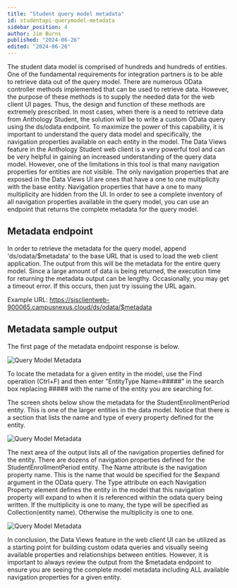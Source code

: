 ```yaml
---
title: "Student query model metadata"
id: studentapi-querymodel-metadata
sidebar_position: 4
author: Jim Burns
published: "2024-06-26"
edited: "2024-06-26"
---
```


The student data model is comprised of hundreds and hundreds of entities. One of the fundamental requirements for integration partners is to be able to retrieve data out of the query model. There are numerous OData controller methods implemented that can be used to retrieve data. However, the purpose of these methods is to supply the needed data for the web client UI pages. Thus, the design and function of these methods are extremely prescribed. In most cases, when there is a need to retrieve data from Anthology Student, the solution will be to write a custom OData query using the ds/odata endpoint. To maximize the power of this capability, it is important to understand the query data model and specifically, the navigation properties available on each entity in the model. The Data Views feature in the Anthology Student web client is a very powerful tool and can be very helpful in gaining an increased understanding of the query data model. However, one of the limitations in this tool is that many navigation properties for entities are not visible. The only navigation properties that are exposed in the Data Views UI are ones that have a one to one multiplicity with the base entity. Navigation properties that have a one to many multiplicity are hidden from the UI. In order to see a complete inventory of all navigation properties available in the query model, you can use an endpoint that returns the complete metadata for the query model.

## Metadata endpoint

In order to retrieve the metadata for the query model, append 'ds/odata/$metadata' to the base URL that is used to load the web client application. The output from this will be the metadata for the entire query model. Since a large amount of data is being returned, the execution time for returning the metadata output can be lengthy. Occasionally, you may get a timeout error. If this occurs, then just try issuing the URL again.

Example URL: https://sisclientweb-900065.campusnexus.cloud/ds/odata/$metadata

## Metadata sample output

The first page of the metadata endpoint response is below.

![Query Model Metadata](/assets/img/StudentQueryModelMetadata1.png)

To locate the metadata for a given entity in the model, use the Find operation (Ctrl+F) and then enter "EntityType Name=#####" in the search box replacing ##### with the name of the entity you are searching for.

The screen shots below show the metadata for the StudentEnrollmentPeriod entity. This is one of the larger entities in the data model. Notice that there is a section that lists the name and type of every property defined for the entity.

![Query Model Metadata](/assets/img/StudentQueryModelMetadata2.png)

The next area of the output lists all of the navigation properties defined for the entity. There are dozens of navigation properties defined for the StudentEnrollmentPeriod entity. The Name attribute is the navigation property name. This is the name that would be specified for the $expand argument in the OData query. The Type attribute on each Navigation Property element defines the entity in the model that this navigation property will expand to when it is referenced within the odata query being written. If the multiplicity is one to many, the type will be specified as Collection(entity name). Otherwise the multiplicity is one to one.

![Query Model Metadata](/assets/img/StudentQueryModelMetadata3.png)

In conclusion, the Data Views feature in the web client UI can be utilized as a starting point for building custom odata queries and visually seeing available properties and relationships between entities. However, it is important to always review the output from the $metadata endpoint to ensure you are seeing the complete model metadata including ALL available navigation properties for a given entity.
